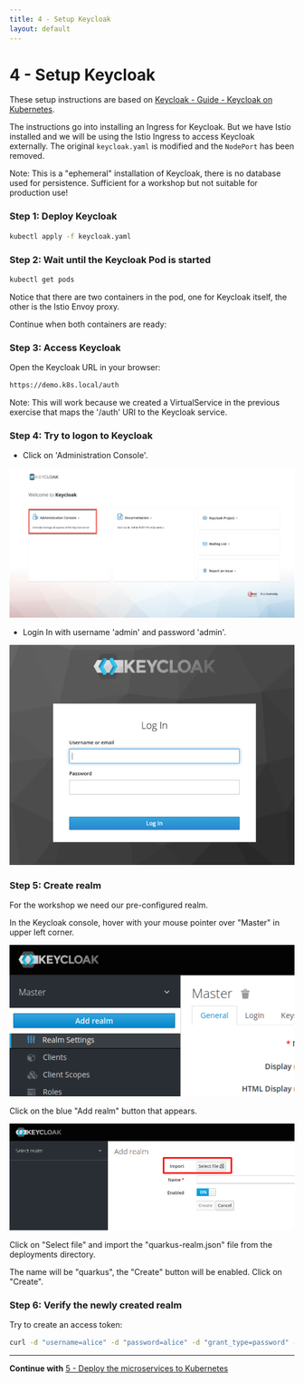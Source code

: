 ```yaml
---
title: 4 - Setup Keycloak
layout: default
---
```


# 4 - Setup Keycloak

These setup instructions are based on [Keycloak - Guide - Keycloak on Kubernetes](https://www.keycloak.org/getting-started/getting-started-kube).

The instructions go into installing an Ingress for Keycloak. But we have Istio installed and we will be using the Istio Ingress to access Keycloak externally. The original `keycloak.yaml` is modified and the `NodePort` has been removed. 

Note: This is a "ephemeral" installation of Keycloak, there is no database used for persistence. Sufficient for a workshop but not suitable for production use!

### Step 1: Deploy Keycloak

```sh
kubectl apply -f keycloak.yaml
```

### Step 2: Wait until the Keycloak Pod is started

```sh
kubectl get pods
```

Notice that there are two containers in the pod, one for Keycloak itself, the other is the Istio Envoy proxy.

Continue when both containers are ready:

### Step 3: Access Keycloak

Open the Keycloak URL in your browser:

```sh
https://demo.k8s.local/auth
```

Note: This will work because we created a VirtualService in the previous exercise that maps the '/auth' URI to the Keycloak service.

### Step 4: Try to logon to Keycloak

* Click on 'Administration Console'. 

![](../../images/keycloak-configure-01.png)

* Login In with username 'admin' and password 'admin'.

![](../../images/keycloak-configure-02.png)

### Step 5: Create realm

For the workshop we need our pre-configured realm. 

In the Keycloak console, hover with your mouse pointer over "Master" in upper left corner. 

![add realm 1](../../images/keycloak-add-realm-1.png)

Click on the blue "Add realm" button that appears.

![add realm 2](../../images/keycloak-add-realm-2.png)

Click on "Select file" and import the "quarkus-realm.json" file from the deployments directory.

The name will be "quarkus", the "Create" button will be enabled. Click on "Create".


### Step 6: Verify the newly created realm

Try to create an access token:

```sh
curl -d "username=alice" -d "password=alice" -d "grant_type=password" -d "client_id=frontend" --insecure https://demo.k8s.local/auth/realms/quarkus/protocol/openid-connect/token  | sed -n 's|.*"access_token":"\([^"]*\)".*|\1|p'
```

---

**Continue with** [5 - Deploy the microservices to Kubernetes](../03-p-sec-exercise/01-README.md)